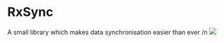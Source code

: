 # RxSync
A small library which makes data synchronisation easier than ever /n
[![](https://jitpack.io/v/EbO96/RxSync.svg)](https://jitpack.io/#EbO96/RxSync)

